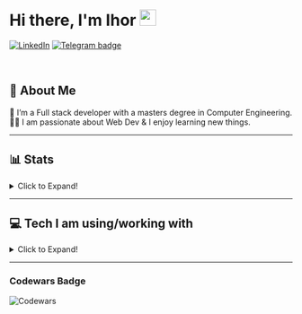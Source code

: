 # Hi there, I'm Ihor <img src="https://github.com/TheDudeThatCode/TheDudeThatCode/blob/master/Assets/Hi.gif" width="29px">

[![LinkedIn](https://img.shields.io/badge/LinkedIn-0077B5?style=for-the-badge&logo=linkedin&logoColor=white)](https://www.linkedin.com/in/ihorkytsak/)
[![Telegram badge](https://img.shields.io/badge/Telegram-2CA5E0?style=for-the-badge&logo=telegram&logoColor=white)](https://t.me/IhorKytsak)
<!-- [![Instagram](https://img.shields.io/badge/Instagram-E4405F?style=for-the-badge&logo=instagram&logoColor=white)](https://www.linkedin.com/in/ihorkytsak/) -->

<br />

## 🚀 About Me
🌱 I’m a Full stack developer with a masters degree in Computer Engineering. </br>
👨‍💻  I am passionate about Web Dev & I enjoy learning new things. </br>

---

## 📊 Stats

<details>
<summary>Click to Expand!</summary>
 
 ![GitHub stats](https://github-readme-stats.vercel.app/api?username=IhorKytsak&hide=stars)
 
  <br />
 
 [![Top Langs](https://github-readme-stats.vercel.app/api/top-langs/?username=IhorKytsak&langs_count=8)](https://github.com/anuraghazra/github-readme-stats)

</details>

---

## 💻 Tech I am using/working with 
<details>
 <summary>Click to Expand!</summary>
 
  -  Languages
 
 ![JAVASCRIPT](https://img.shields.io/badge/JavaScript-323330?style=for-the-badge&logo=javascript&logoColor=F7DF1E)
 ![CSS3](https://img.shields.io/badge/CSS3-1572B6?style=for-the-badge&logo=css3&logoColor=white)
 ![TYPESCRIPT](https://img.shields.io/badge/TypeScript-007ACC?style=for-the-badge&logo=typescript&logoColor=white)
 ![PUG](https://img.shields.io/badge/Pug-E3C29B?style=for-the-badge&logo=pug&logoColor=black)
 ![JSON](https://img.shields.io/badge/json-5E5C5C?style=for-the-badge&logo=json&logoColor=white)
 
 - Frameworks & Library
 
 ![REACT](https://img.shields.io/badge/React-20232A?style=for-the-badge&logo=react&logoColor=61DAFB)
 ![REACTROUTER](https://img.shields.io/badge/React_Router-CA4245?style=for-the-badge&logo=react-router&logoColor=white)
 ![REDUX](https://img.shields.io/badge/Redux-593D88?style=for-the-badge&logo=redux&logoColor=white)
 ![REDUXSAGA](https://img.shields.io/badge/Redux%20saga-86D46B?style=for-the-badge&logo=redux%20saga&logoColor=999999)
 ![NODEJS](https://img.shields.io/badge/Node.js-339933?style=for-the-badge&logo=nodedotjs&logoColor=white)
 ![EXPRESSJS](https://img.shields.io/badge/Express.js-000000?style=for-the-badge&logo=express&logoColor=white)
 ![NPM](https://img.shields.io/badge/npm-CB3837?style=for-the-badge&logo=npm&logoColor=white)
 ![GRAPHQL](https://img.shields.io/badge/GraphQl-E10098?style=for-the-badge&logo=graphql&logoColor=white)
 ![POSTMAN](https://img.shields.io/badge/Postman-FF6C37?style=for-the-badge&logo=Postman&logoColor=white)
 ![SASS](https://img.shields.io/badge/Sass-CC6699?style=for-the-badge&logo=sass&logoColor=white)
 ![MATERIALUI](https://img.shields.io/badge/Material%20UI-007FFF?style=for-the-badge&logo=mui&logoColor=white)
 ![BOOTSTRAP](https://img.shields.io/badge/Bootstrap-563D7C?style=for-the-badge&logo=bootstrap&logoColor=white)
 ![DOCKER](https://img.shields.io/badge/Docker-2CA5E0?style=for-the-badge&logo=docker&logoColor=white)
 ![FIREBASE](https://img.shields.io/badge/firebase-ffca28?style=for-the-badge&logo=firebase&logoColor=black)
 ![FONTAWESOME](https://img.shields.io/badge/Font_Awesome-339AF0?style=for-the-badge&logo=fontawesome&logoColor=white)
 ![GITHUBPAGES](https://img.shields.io/badge/GitHub%20Pages-222222?style=for-the-badge&logo=GitHub%20Pages&logoColor=white)
 ![JEST](https://img.shields.io/badge/Jest-C21325?style=for-the-badge&logo=jest&logoColor=white)
 ![JQUERY](https://img.shields.io/badge/jQuery-0769AD?style=for-the-badge&logo=jquery&logoColor=white)
 ![STORYBOOK](https://img.shields.io/badge/storybook-FF4785?style=for-the-badge&logo=storybook&logoColor=white)
 
 - Database
 
 ![MONGODB](https://img.shields.io/badge/MongoDB-4EA94B?style=for-the-badge&logo=mongodb&logoColor=white)
 ![MYSQL](https://img.shields.io/badge/MySQL-005C84?style=for-the-badge&logo=mysql&logoColor=white)
 
 - Design
 
 ![FIGMA](https://img.shields.io/badge/Figma-F24E1E?style=for-the-badge&logo=figma&logoColor=white)
 ![ADOBEPHOTOSHOP](https://img.shields.io/badge/Adobe%20Photoshop-31A8FF?style=for-the-badge&logo=Adobe%20Photoshop&logoColor=black)
 
 - Other
 
 ![ESLINT](https://img.shields.io/badge/eslint-3A33D1?style=for-the-badge&logo=eslint&logoColor=white)
 ![PRETTIER](https://img.shields.io/badge/prettier-1A2C34?style=for-the-badge&logo=prettier&logoColor=F7BA3E)
 ![ANDROID](https://img.shields.io/badge/Android-3DDC84?style=for-the-badge&logo=android&logoColor=white)
 ![WINDOWS](https://img.shields.io/badge/Windows-0078D6?style=for-the-badge&logo=windows&logoColor=white)
 ![GITHUB](https://img.shields.io/badge/GitHub-100000?style=for-the-badge&logo=github&logoColor=white)
 ![JIRA](https://img.shields.io/badge/Jira-0052CC?style=for-the-badge&logo=Jira&logoColor=white)
 
 
</details>

---

### Codewars Badge
![Codewars](https://www.codewars.com/users/IhorKytsak/badges/large)


